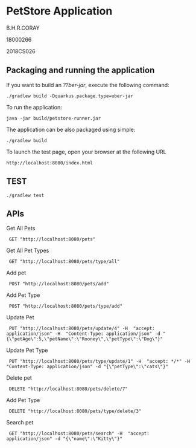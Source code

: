 # PetStore Application
B.H.R.CORAY

18000266

2018CS026

## Packaging and running the application

If you want to build an _??ber-jar_, execute the following command:

    ./gradlew build -Dquarkus.package.type=uber-jar

To run the application:

    java -jar build/petstore-runner.jar

The application can be also packaged using simple:

    ./gradlew build

To launch the test page, open your browser at the following URL

    http://localhost:8080/index.html

## TEST

    ./gradlew test

## APIs

Get All Pets

     GET "http://localhost:8080/pets"
     
Get All Pet Types

     GET "http://localhost:8080/pets/type/all"
     
Add pet

     POST "http://localhost:8080/pets/add"
     
Add Pet Type

     POST "http://localhost:8080/pets/type/add"
     
Update Pet

     PUT "http://localhost:8080/pets/update/4" -H  "accept: application/json" -H  "Content-Type: application/json" -d "{\"petAge\":5,\"petName\":\"Rooney\",\"petType\":\"Dog\"}"
     
Update Pet Type

     PUT "http://localhost:8080/pets/type/update/1" -H  "accept: */*" -H  "Content-Type: application/json" -d "{\"petType\":\"cats\"}"
     
Delete pet

     DELETE "http://localhost:8080/pets/delete/7"
     
Add Pet Type

     DELETE "http://localhost:8080/pets/type/delete/3"
     
Search pet

     GET "http://localhost:8080/pets/search" -H  "accept: application/json" -d "{\"name\":\"Kitty\"}"

     

